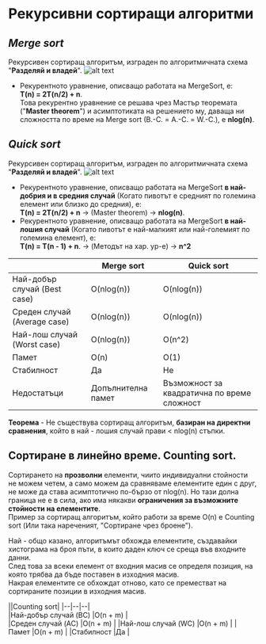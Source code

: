 # Рекурсивни сортиращи алгоритми

## ***Merge sort***
Рекурсивен сортиращ алгоритъм, изграден по алгоритмичната схема "**Разделяй и владей**".
![alt text](https://i.ibb.co/xm8Sc5n/Merge-sort.png)
- Рекурентното уравнение, описващо работата на MergeSort, e:  
**T(n) = 2T(n/2) + n**.  
Това рекурентно уравнение се решава чрез Мастър теоремата ("**Master theorem**") и асимптотиката на решението му, даваща ни сложността по време на Merge sort (B.-C. = A.-C. = W.-C.), е **nlog(n)**.
 
## ***Quick sort***
Рекурсивен сортиращ алгоритъм, изграден по алгоритмичната схема "**Разделяй и владей**".
![alt text](https://i.ibb.co/fYsPFwL/Quick-sort.png)
- Рекурентното уравнение, описващо работата на MergeSort **в най-добрия и в средния случай** (Когато пивотът е средният по големина елемент или близко до средния), e:  
**T(n) = 2T(n/2) + n** -> (Master theorem) -> **nlog(n)**.  
- Рекурентното уравнение, описващо работата на MergeSort **в най-лошия случай** (Когато пивотът е най-малкият или най-големият по големина елемент), e:  
**T(n) = T(n - 1) + n**. -> (Методът на хар. ур-е) -> **n^2**  

||Merge sort|Quick sort|  
|--|--|--|  
|Най-добър случай (Best case) |O(nlog(n)) |O(nlog(n)) |  
|Среден случай (Average case) |O(nlog(n)) |O(nlog(n)) |  
|Най-лош случай (Worst case) |O(nlog(n)) |O(n^2) |  
|Памет |O(n) |O(1) |  
|Стабилност |Да |Не |  
|Недостатъци |Допълнителна памет| Възможност за квадратична по време сложност |


**Теорема** - Не съществува сортиращ алгоритъм, **базиран на директни сравнения**, който в най - лошия случай прави < nlog(n) стъпки.  

## Сортиране в линейно време. Counting sort.  
Сортирането на **прозволни** елементи, чиито индивидуални стойности не можем четем, а само можем да сравняваме елементите един с друг, не може да става асимптотично по-бързо от nlog(n). Но тази долна граница не е в сила, ако има някакви **ограничения за възможните стойности на елементите**.  
Пример за сортиращ алгоритъм, който работи за време O(n) е Counting sort (Или така нареченият, "Сортиране чрез броене").  

Най - общо казано, алгоритъмът обхожда елементите, създавайки хистограма на броя пъти, в които даден ключ се среща във входните данни.  
След това за всеки елемент от входния масив се определя позиция, на която трябва да бъде поставен в изходния масив.  
Накрая елементите се обхождат отново, като се преместват на сортираните позиции в изходния масив.  

||Counting sort| 
|--|--|--|  
|Най-добър случай (BC) |O(n + m) |  
|Среден случай (AC) |O(n + m) | 
|Най-лош случай (WC) |O(n + m) | 
|Памет |O(n + m) | 
|Стабилност |Да |
